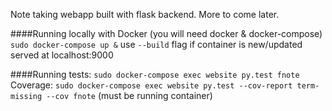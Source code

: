 Note taking webapp built with flask backend.
More to come later.


####Running locally with Docker (you will need docker & docker-compose)
`sudo docker-compose up &`
use `--build` flag if container is new/updated
served at localhost:9000

####Running tests:
`sudo docker-compose exec website py.test fnote`
Coverage:
`sudo docker-compose exec website py.test --cov-report term-missing --cov fnote`
(must be running container)
